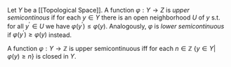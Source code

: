 Let $Y$ be a [[Topological Space]]. A function $\varphi: Y\rightarrow Z$ is *upper semicontinous* if for each $y\in Y$ there is an open neighborhood $U$ of $y$ s.t. for all $y^{\prime} \in U$ we have $\varphi(y^{\prime})\leq \varphi(y)$.
Analogously, $\varphi$ is *lower semicontinuous* if $\varphi(y^{\prime}) \geq \varphi(y)$ instead.

A function $\varphi : Y \rightarrow \mathbb{Z}$ is upper semicontinuous iff for each $n\in \mathbb{Z}$ $\{y\in Y | \varphi(y) \geq n\}$ is closed in $Y$.